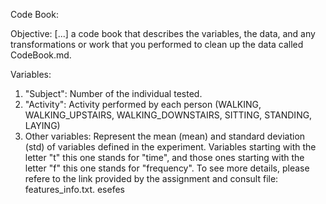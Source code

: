Code Book:

Objective: [...] a code book that describes the variables, the data, and any transformations or work that you performed to clean up the data called CodeBook.md.

Variables: 
  1. "Subject": Number of the individual tested.
  2. "Activity": Activity performed by each person (WALKING, WALKING_UPSTAIRS, WALKING_DOWNSTAIRS, SITTING, STANDING, LAYING)
  3. Other variables: Represent the mean (mean) and standard deviation (std) of variables defined in the experiment. Variables starting with the letter "t" this one stands for "time", and those ones starting with the letter "f" this one stands for "frequency". To see more details, please refere to the link provided by the assignment and consult file: features_info.txt.
esefes
